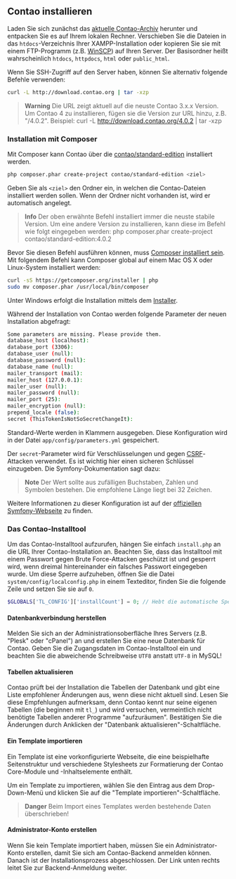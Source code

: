 ## Contao installieren

Laden Sie sich zunächst das [aktuelle Contao-Archiv][1] herunter und entpacken
Sie es auf Ihrem lokalen Rechner. Verschieben Sie die Dateien in das
`htdocs`-Verzeichnis Ihrer XAMPP-Installation oder kopieren Sie sie mit einem
FTP-Programm (z.B. [WinSCP][2]) auf Ihren Server. Der Basisordner heißt
wahrscheinlich `htdocs`, `httpdocs`, `html` oder `public_html`.

Wenn Sie SSH-Zugriff auf den Server haben, können Sie alternativ folgende
Befehle verwenden:

```bash
curl -L http://download.contao.org | tar -xzp
```

> **Warning** Die URL zeigt aktuell auf die neuste Contao 3.x.x Version.
Um Contao 4 zu installieren, fügen sie die Version zur URL hinzu, z.B. "/4.0.2".
Beispiel: curl -L http://download.contao.org/4.0.2 | tar -xzp


### Installation mit Composer

Mit Composer kann Contao über die [contao/standard-edition][6] installiert
werden.

```bash
php composer.phar create-project contao/standard-edition <ziel>
```

Geben Sie als `<ziel>` den Ordner ein, in welchen die Contao-Dateien
installiert werden sollen. Wenn der Ordner nicht vorhanden ist, wird er
automatisch angelegt.

> **Info** Der oben erwähnte Befehl installiert immer die neuste stabile Version.
Um eine andere Version zu installieren, kann diese im Befehl wie folgt eingegeben
werden: php composer.phar create-project contao/standard-edition:4.0.2 <ziel>

Bevor Sie diesen Befehl ausführen können, muss [Composer installiert sein][7].
Mit folgendem Befehl kann Composer global auf einem Mac OS X oder Linux-System
installiert werden:

```bash
curl -sS https://getcomposer.org/installer | php
sudo mv composer.phar /usr/local/bin/composer
```

Unter Windows erfolgt die Installation mittels dem [Installer][10].

Während der Installation von Contao werden folgende Parameter der neuen
Installation abgefragt:

```bash
Some parameters are missing. Please provide them.
database_host (localhost):
database_port (3306):
database_user (null):
database_password (null):
database_name (null):
mailer_transport (mail):
mailer_host (127.0.0.1):
mailer_user (null):
mailer_password (null):
mailer_port (25):
mailer_encryption (null):
prepend_locale (false):
secret (ThisTokenIsNotSoSecretChangeIt):
```

Standard-Werte werden in Klammern ausgegeben. Diese Konfiguration wird in der
Datei `app/config/parameters.yml` gespeichert.

Der `secret`-Parameter wird für Verschlüsselungen und gegen [CSRF][8]-Attacken
verwendet. Es ist wichtig hier einen sicheren Schlüssel einzugeben.
Die Symfony-Dokumentation sagt dazu:

> **Note** Der Wert sollte aus zufälligen Buchstaben, Zahlen und
Symbolen bestehen. Die empfohlene Länge liegt bei 32 Zeichen.

Weitere Informationen zu dieser Konfiguration ist auf der
[offiziellen Symfony-Webseite][9] zu finden.


### Das Contao-Installtool

Um das Contao-Installtool aufzurufen, hängen Sie einfach `install.php`
an die URL Ihrer Contao-Installation an. Beachten Sie, dass das Installtool mit
einem Passwort gegen Brute Force-Attacken geschützt ist und gesperrt wird, wenn
dreimal hintereinander ein falsches Passwort eingegeben wurde. Um diese Sperre
aufzuheben, öffnen Sie die Datei `system/config/localconfig.php` in einem
Texteditor, finden Sie die folgende Zeile und setzen Sie sie auf `0`.

```php
$GLOBALS['TL_CONFIG']['installCount'] = 0; // Hebt die automatische Sperre auf
```


#### Datenbankverbindung herstellen

Melden Sie sich an der Administrationsoberfläche Ihres Servers (z.B. "Plesk"
oder "cPanel") an und erstellen Sie eine neue Datenbank für Contao. Geben Sie
die Zugangsdaten im Contao-Installtool ein und beachten Sie die abweichende
Schreibweise `UTF8` anstatt `UTF-8` in MySQL!


#### Tabellen aktualisieren

Contao prüft bei der Installation die Tabellen der Datenbank und gibt eine
Liste empfohlener Änderungen aus, wenn diese nicht aktuell sind. Lesen Sie diese
Empfehlungen aufmerksam, denn Contao kennt nur seine eigenen Tabellen (die
beginnen mit `tl_`) und wird versuchen, vermeintlich nicht benötigte Tabellen
anderer Programme "aufzuräumen". Bestätigen Sie die Änderungen durch Anklicken
der "Datenbank aktualisieren"-Schaltfläche.


#### Ein Template importieren

Ein Template ist eine vorkonfigurierte Webseite, die eine beispielhafte
Seitenstruktur und verschiedene Stylesheets zur Formatierung der Contao
Core-Module und -Inhaltselemente enthält.

Um ein Template zu importieren, wählen Sie den Eintrag aus dem Drop-Down-Menü
und klicken Sie auf die "Template importieren"-Schaltfläche.

> **Danger** Beim Import eines Templates werden bestehende Daten überschrieben!


#### Administrator-Konto erstellen

Wenn Sie kein Template importiert haben, müssen Sie ein Administrator-Konto
erstellen, damit Sie sich am Contao-Backend anmelden können. Danach ist der
Installationsprozess abgeschlossen. Der Link unten rechts leitet Sie zur
Backend-Anmeldung weiter.


[1]: https://contao.org/de/download.html
[2]: http://www.winscp.net
[6]: https://github.com/contao/standard-edition
[7]: https://getcomposer.org/download/
[8]: https://de.wikipedia.org/wiki/Cross-Site-Request-Forgery
[9]: http://symfony.com/doc/current/reference/configuration/framework.html#secret
[10]: https://getcomposer.org/doc/00-intro.md#using-the-installer
